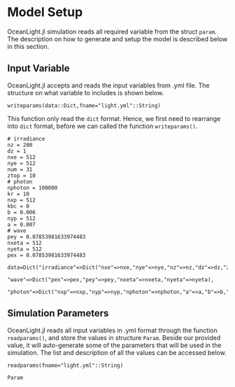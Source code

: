 # Model Setup

OceanLight.jl simulation reads all required variable from the struct `param`. The description on how to generate and setup the model is described below in this section.  

## Input Variable

OceanLight.jl accepts and reads the input variables from .yml file. The structure on what variable to includes is shown below. 

```@docs
writeparams(data::Dict,fname="light.yml"::String)
```
This function only read the `dict` format. Hence, we first need to rearrange into `dict` format, before we can called the function `writeparams()`. 

```@example 
# irradiance
nz = 200
dz = 1
nxe = 512
nye = 512
num = 31
ztop = 10
# photon
nphoton = 100000
kr = 10
nxp = 512
kbc = 0
b = 0.006
nyp = 512
a = 0.007
# wave
pey = 0.07853981633974483
nxeta = 512
nyeta = 512
pex = 0.07853981633974483

data=Dict("irradiance"=>Dict("nxe"=>nxe,"nye"=>nye,"nz"=>nz,"dz"=>dz,"ztop"=>ztop,"num"=>num),
            "wave"=>Dict("pex"=>pex,"pey"=>pey,"nxeta"=>nxeta,"nyeta"=>nyeta),
            "photon"=>Dict("nxp"=>nxp,"nyp"=>nyp,"nphoton"=>nphoton,"a"=>a,"b"=>b,"kr"=>kr,"kbc"=>kbc))
```

## Simulation Parameters

OceanLight.jl reads all input variables in .yml format through the function `readparams()`, and store the values in structure `Param`. Beside our provided value, it will auto-generate some of the parameters that will be used in the simulation. The list and description of all the values can be accessed below. 

```@docs
readparams(fname="light.yml"::String)
```

```@docs
Param    
```